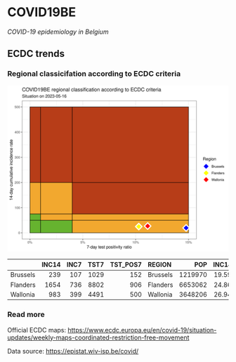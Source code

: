 
# COVID19BE

*COVID-19 epidemiology in Belgium*

## ECDC trends

### Regional classicifation according to ECDC criteria

![](COVID9BE-ecdc-trend.png)

|          | INC14 | INC7 | TST7 | TST\_POS7 | REGION   |     POP | INC14\_RT |       PR7 |          GR |
| :------- | ----: | ---: | ---: | --------: | :------- | ------: | --------: | --------: | ----------: |
| Brussels |   239 |  107 | 1029 |       152 | Brussels | 1219970 |  19.59065 | 0.1477162 | \-0.1893939 |
| Flanders |  1654 |  736 | 8802 |       906 | Flanders | 6653062 |  24.86073 | 0.1029312 | \-0.1982571 |
| Wallonia |   983 |  399 | 4491 |       500 | Wallonia | 3648206 |  26.94475 | 0.1113338 | \-0.3167808 |

### Read more

Official ECDC maps:
<https://www.ecdc.europa.eu/en/covid-19/situation-updates/weekly-maps-coordinated-restriction-free-movement>

Data source: <https://epistat.wiv-isp.be/covid/>
